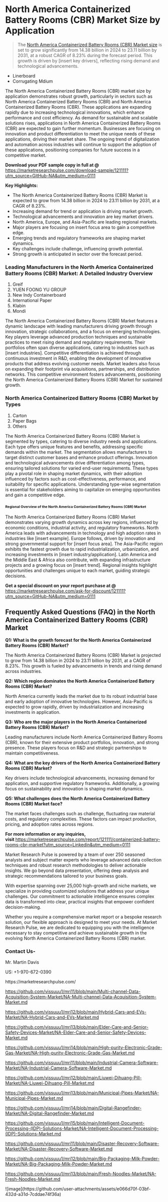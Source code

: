 <h1>North America Containerized Battery Rooms (CBR) Market&nbsp;Size by Application</h1><blockquote><p>The <a href="https://marketresearchpulse.com/download-sample/121111?utm_source=GitHub-NA&amp;utm_medium=0111">North America Containerized Battery Rooms (CBR) Market size</a> is set to grow significantly from 14.38 billion in 2024 to 23.11 billion by 2031, at a robust CAGR of 8.23% during the forecast period. This growth is driven by [insert key drivers], reflecting rising demand and technological advancements.</p></blockquote><ul><li>Linerboard<li> Corrugating Mdium</li></ul><p>The North America Containerized Battery Rooms (CBR) market size by application demonstrates robust growth, particularly in sectors such as North America Containerized Battery Rooms (CBR) and North America Containerized Battery Rooms (CBR). These applications are expanding rapidly due to increasing technological innovations, which enhance performance and cost efficiency. As demand for sustainable and scalable solutions rises, applications in North America Containerized Battery Rooms (CBR) are expected to gain further momentum. Businesses are focusing on innovation and product differentiation to meet the unique needs of these applications, driving their market share. The ongoing trend of digitalization and automation across industries will continue to support the adoption of these applications, positioning companies for future success in a competitive market.</p><p><strong>Download your PDF sample copy in full at @ </strong><a href="https://marketresearchpulse.com/download-sample/121111?utm_source=GitHub-NA&amp;utm_medium=0111">https://marketresearchpulse.com/download-sample/121111?utm_source=GitHub-NA&amp;utm_medium=0111</a></p><p><strong>Key Highlights: </strong></p><ul><li>The North America Containerized Battery Rooms (CBR) Market is expected to grow from 14.38 billion in 2024 to 23.11 billion by 2031, at a CAGR of 8.23%.</li><li>Increasing demand for trend or application is driving market growth.</li><li>Technological advancements and innovation are key market drivers.</li><li>North America, Europe, and Asia-Pacific are leading regional markets.</li><li>Major players are focusing on insert focus area to gain a competitive edge.</li><li>Emerging trends and regulatory frameworks are shaping market dynamics.</li><li>Key challenges include challenge, influencing growth potential.</li><li>Strong growth is anticipated in sector over the forecast period.</li></ul><h3>Leading Manufacturers in the North America Containerized Battery Rooms (CBR) Market: A Detailed Industry Overview</h3><ol><li>Greif</li><li>YUEN FOONG YU GROUP</li><li>New Indy Containerboard</li><li>International Paper</li><li>Klabin</li><li>Mondi</li></ol><div class="flex max-w-full flex-col flex-grow"><div class="min-h-8 text-message flex w-full flex-col items-end gap-2 whitespace-normal break-words [.text-message+&amp;]:mt-5" dir="auto" data-message-author-role="assistant" data-message-id="fd8432e4-4910-450d-b182-61b7bfb0a01f" data-message-model-slug="gpt-4o"><div class="flex w-full flex-col gap-1 empty:hidden first:pt-[3px]"><div class="markdown prose w-full break-words dark:prose-invert light"><p>The North America Containerized Battery Rooms (CBR) Market features a dynamic landscape with leading manufacturers driving growth through innovation, strategic collaborations, and a focus on emerging technologies. Key players leverage advanced production techniques and sustainable practices to meet rising demand and regulatory requirements. Their portfolios often span diverse applications, catering to industries such as [insert industries]. Competitive differentiation is achieved through continuous investment in R&amp;D, enabling the development of innovative products that address evolving customer needs. Market leaders also focus on expanding their footprint via acquisitions, partnerships, and distribution networks. This competitive environment fosters advancements, positioning the North America Containerized Battery Rooms (CBR) Market for sustained growth.</p></div></div></div></div><h3>North America Containerized Battery Rooms (CBR) Market by Types</h3><ol><li>Carton<li> Paper Bags<li> Others</li></ol><div class="flex max-w-full flex-col flex-grow"><div class="min-h-8 text-message flex w-full flex-col items-end gap-2 whitespace-normal break-words [.text-message+&amp;]:mt-5" dir="auto" data-message-author-role="assistant" data-message-id="084470be-0bb7-4664-bddf-5156b4f41249" data-message-model-slug="gpt-4o-mini"><div class="flex w-full flex-col gap-1 empty:hidden first:pt-[3px]"><div class="markdown prose w-full break-words dark:prose-invert light"><p>The North America Containerized Battery Rooms (CBR) Market is segmented by types, catering to diverse industry needs and applications. Each type offers unique features and benefits, addressing specific demands within the market. The segmentation allows manufacturers to target distinct customer bases and enhance product offerings. Innovation and technological advancements drive differentiation among types, ensuring tailored solutions for varied end-user requirements. These types play a pivotal role in shaping market dynamics, with their adoption influenced by factors such as cost-effectiveness, performance, and suitability for specific applications. Understanding type-wise segmentation is essential for stakeholders aiming to capitalize on emerging opportunities and gain a competitive edge.</p></div></div></div></div><h3><span style="font-size: 11px;">Regional Overview of the North America Containerized Battery Rooms (CBR) Market</span></h3><div class="flex max-w-full flex-col flex-grow"><div class="min-h-8 text-message flex w-full flex-col items-end gap-2 whitespace-normal break-words [.text-message+&amp;]:mt-5" dir="auto" data-message-author-role="assistant" data-message-id="e9038762-ce64-4e30-91c9-9bd413514231" data-message-model-slug="gpt-4o-mini"><div class="flex w-full flex-col gap-1 empty:hidden first:pt-[3px]"><div class="markdown prose w-full break-words dark:prose-invert light"><p>The North America Containerized Battery Rooms (CBR) Market demonstrates varying growth dynamics across key regions, influenced by economic conditions, industrial activity, and regulatory frameworks. North America leads with advancements in technology and high adoption rates in industries like [insert example]. Europe follows, driven by innovation and strong governmental support for [insert focus area]. The Asia-Pacific region exhibits the fastest growth due to rapid industrialization, urbanization, and increasing investments in [insert industry/application]. Latin America and the Middle East &amp; Africa also contribute, with expanding infrastructure projects and a growing focus on [insert trend]. Regional insights highlight opportunities and challenges unique to each market, guiding strategic decisions.</p></div></div></div></div><p><strong>Get a special discount on your report purchase at @ </strong><a href="https://marketresearchpulse.com/ask-for-discount/121111?utm_source=GitHub-NA&amp;utm_medium=0111">https://marketresearchpulse.com/ask-for-discount/121111?utm_source=GitHub-NA&amp;utm_medium=0111</a></p><h2>Frequently Asked Questions (FAQ) in the North America Containerized Battery Rooms (CBR) Market</h2><p><strong>Q1: What is the growth forecast for the North America Containerized Battery Rooms (CBR) Market?</strong></p><p>The North America Containerized Battery Rooms (CBR) Market is projected to grow from 14.38 billion in 2024 to 23.11 billion by 2031, at a CAGR of 8.23%. This growth is fueled by advancements in trends and rising demand across industries.</p><p><strong>Q2: Which region dominates the North America Containerized Battery Rooms (CBR) Market?</strong></p><p>North America currently leads the market due to its robust industrial base and early adoption of innovative technologies. However, Asia-Pacific is expected to grow rapidly, driven by industrialization and increasing investments in application.</p><p><strong>Q3: Who are the major players in the North America Containerized Battery Rooms (CBR) Market?</strong></p><p>Leading manufacturers include North America Containerized Battery Rooms (CBR), known for their extensive product portfolios, innovation, and strong presence. These players focus on R&amp;D and strategic partnerships to maintain competitiveness.</p><p><strong>Q4: What are the key drivers of the North America Containerized Battery Rooms (CBR) Market?</strong></p><p>Key drivers include technological advancements, increasing demand for application, and supportive regulatory frameworks. Additionally, a growing focus on sustainability and innovation is shaping market dynamics.</p><p><strong>Q5: What challenges does the North America Containerized Battery Rooms (CBR) Market face?</strong></p><p>The market faces challenges such as challenge, fluctuating raw material costs, and regulatory complexities. These factors can impact production, pricing, and adoption rates across regions.</p><p><strong>For more information or any inquiries, visit&nbsp;</strong><a href="https://marketresearchpulse.com/report/121111/containerized-battery-rooms-cbr-market?utm_source=Linkedin&utm_medium=0111">https://marketresearchpulse.com/report/121111/containerized-battery-rooms-cbr-market?utm_source=Linkedin&utm_medium=0111</a></p><p>Market Research Pulse is powered by a team of over 250 seasoned analysts and subject matter experts who leverage advanced data collection techniques and robust research methodologies to deliver actionable insights. We go beyond data presentation, offering deep analysis and strategic recommendations tailored to your business goals.</p><p>With expertise spanning over 25,000 high-growth and niche markets, we specialize in providing customized solutions that address your unique challenges. Our commitment to actionable intelligence ensures complex data is transformed into clear, practical insights that empower confident decision-making.</p><p>Whether you require a comprehensive market report or a bespoke research solution, our flexible approach is designed to meet your needs. At Market Research Pulse, we are dedicated to equipping you with the intelligence necessary to stay competitive and achieve sustainable growth in the evolving North America Containerized Battery Rooms (CBR) market.</p><h3><strong>Contact Us-</strong></h3><p>Mr. Martin Davis</p><p>US: +1-970-672-0390</p><p>https://marketresearchpulse.com/</p><p><a href="https://github.com/vissuuu1/mri11/blob/main/Multi-channel-Data-Acquisition-System-Market/NA-Multi-channel-Data-Acquisition-System-Market.md">https://github.com/vissuuu1/mri11/blob/main/Multi-channel-Data-Acquisition-System-Market/NA-Multi-channel-Data-Acquisition-System-Market.md</a></p><p><a href="https://github.com/vissuuu1/mri12/blob/main/Hybrid-Cars-and-EVs-Market/NA-Hybrid-Cars-and-EVs-Market.md">https://github.com/vissuuu1/mri12/blob/main/Hybrid-Cars-and-EVs-Market/NA-Hybrid-Cars-and-EVs-Market.md</a></p><p><a href="https://github.com/vissuuu1/mri13/blob/main/Elder-Care-and-Senior-Safety-Devices-Market/NA-Elder-Care-and-Senior-Safety-Devices-Market.md">https://github.com/vissuuu1/mri13/blob/main/Elder-Care-and-Senior-Safety-Devices-Market/NA-Elder-Care-and-Senior-Safety-Devices-Market.md</a></p><p><a href="https://github.com/vissuuu1/mri14/blob/main/High-purity-Electronic-Grade-Gas-Market/NA-High-purity-Electronic-Grade-Gas-Market.md">https://github.com/vissuuu1/mri14/blob/main/High-purity-Electronic-Grade-Gas-Market/NA-High-purity-Electronic-Grade-Gas-Market.md</a></p><p><a href="https://github.com/vissuuu1/mri11/blob/main/Industrial-Camera-Software-Market/NA-Industrial-Camera-Software-Market.md">https://github.com/vissuuu1/mri11/blob/main/Industrial-Camera-Software-Market/NA-Industrial-Camera-Software-Market.md</a></p><p><a href="https://github.com/vissuuu1/mri12/blob/main/Liuwei-Dihuang-Pill-Market/NA-Liuwei-Dihuang-Pill-Market.md">https://github.com/vissuuu1/mri12/blob/main/Liuwei-Dihuang-Pill-Market/NA-Liuwei-Dihuang-Pill-Market.md</a></p><p><a href="https://github.com/vissuuu1/mri13/blob/main/Municipal-Pipes-Market/NA-Municipal-Pipes-Market.md">https://github.com/vissuuu1/mri13/blob/main/Municipal-Pipes-Market/NA-Municipal-Pipes-Market.md</a></p><p><a href="https://github.com/vissuuu1/mri14/blob/main/Digital-Rangefinder-Market/NA-Digital-Rangefinder-Market.md">https://github.com/vissuuu1/mri14/blob/main/Digital-Rangefinder-Market/NA-Digital-Rangefinder-Market.md</a></p><p><a href="https://github.com/vissuuu1/mri15/blob/main/Intelligent-Document-Processing-(IDP)-Solutions-Market/NA-Intelligent-Document-Processing-(IDP)-Solutions-Market.md">https://github.com/vissuuu1/mri15/blob/main/Intelligent-Document-Processing-(IDP)-Solutions-Market/NA-Intelligent-Document-Processing-(IDP)-Solutions-Market.md</a></p><p><a href="https://github.com/vissuuu1/mri11/blob/main/Disaster-Recovery-Software-Market/NA-Disaster-Recovery-Software-Market.md">https://github.com/vissuuu1/mri11/blob/main/Disaster-Recovery-Software-Market/NA-Disaster-Recovery-Software-Market.md</a></p><p><a href="https://github.com/vissuuu1/mri12/blob/main/Big-Packaging-Milk-Powder-Market/NA-Big-Packaging-Milk-Powder-Market.md">https://github.com/vissuuu1/mri12/blob/main/Big-Packaging-Milk-Powder-Market/NA-Big-Packaging-Milk-Powder-Market.md</a></p><p><a href="https://github.com/vissuuu1/mri13/blob/main/Fresh-Noodles-Market/NA-Fresh-Noodles-Market.md">https://github.com/vissuuu1/mri13/blob/main/Fresh-Noodles-Market/NA-Fresh-Noodles-Market.md</a></p>
![image](https://github.com/user-attachments/assets/e066d70f-03bf-432d-a31d-7cddae74f36a)
